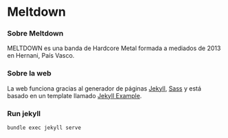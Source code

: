# Meltdown

### Sobre Meltdown

MELTDOWN es una banda de Hardcore Metal formada a mediados de 2013 en Hernani, País Vasco. 

### Sobre la web

La web funciona gracias al generador de páginas [Jekyll](https://jekyllrb.com/), [Sass](https://sass-lang.com/) y está basado en un template llamado [Jekyll Example](https://github.com/gruncho/jekyll-example).

### Run jekyll

```
bundle exec jekyll serve
```
